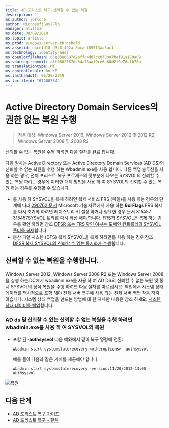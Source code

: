 ```yaml
---
title: AD 포리스트 복구-신뢰할 수 없는 복원
description: ''
ms.author: joflore
author: MicrosoftGuyJFlo
manager: mtillman
ms.date: 08/09/2018
ms.topic: article
ms.prod: windows-server-threshold
ms.assetid: e4ce1d18-d346-492a-8bca-f85513aa3ac1
ms.technology: identity-adds
ms.openlocfilehash: 65e33e6507d2affc4d07cc0780a7baf91a170a09
ms.sourcegitcommit: afb0602767de64a76aaf9ce6a60d2f0e78efb78b
ms.translationtype: MT
ms.contentlocale: ko-KR
ms.lasthandoff: 06/20/2019
ms.locfileid: "67280584"
---
```

# <a name="performing-a-nonauthoritative-restore-of-active-directory-domain-services"></a>Active Directory Domain Services의 권한 없는 복원 수행 

>적용 대상: Windows Server 2016, Windows Server 2012 및 2012 R2, Windows Server 2008 및 2008 R2

신뢰할 수 없는 복원을 수행 하려면 다음 절차를 완료 합니다.  
  
다음 절차는 Active Directory 또는 Active Directory Domain Services (AD DS)의 신뢰할 수 없는 복원을 수행 하는 Wbadmin.exe를 사용 합니다. 다른 백업 솔루션을 사용 하는 경우, 전체 포리스트 복구 프로세스의 뒷부분에 나오는 SYSVOL의 신뢰할 수 있는 복원 하려는 경우에 이러한 대체 방법을 사용 하 여 SYSVOL의 신뢰할 수 있는 복원 하는 경우를 수행할 수 있습니다.  
  
- 를 사용 하 SYSVOL을 복제 하려면 복제 서비스 FRS (파일)를 사용 하는 경우의 단계에 따라 [290762 문서](https://go.microsoft.com/fwlink/?LinkId=148443) Microsoft 기술 자료에서 사용 하는 **BurFlags** FRS 복제를 다시 초기화 하려면 레지스트리 키 설정 하거나 필요한 경우 문서 315457 [315457](https://support.microsoft.com/kb/315457)SYSVOL 트리를 다시 작성 해야 합니다. FRS가 SYSVOL은 복제 하는 경우를 확인 하려면 참조 [DFSR 또는 FRS 확인 여부는 도메인 컨트롤러의 SYSVOL 폴더를 복제](https://msdn.microsoft.com/library/windows/desktop/cc507518.aspx#determining_whether_a_domain_controller_s_sysvol_folder_is_replicated_by_dfsr_or_frs)합니다.  
- 분산 파일 시스템 (DFS) 복제 SYSVOL을 복제 하려면를 사용 하는 경우 참조 [DFSR 복제 SYSVOL의 신뢰할 수 있는 동기화가 수행](AD-Forest-Recovery-Authoritative-Recovery-SYSVOL.md)합니다.  

## <a name="performing-a-nonauthoritative-restore"></a>신뢰할 수 없는 복원을 수행합니다.

Windows Server 2012, Windows Server 2008 R2 또는 Windows Server 2008을 실행 하는 DC에서 wbadmin.exe를 사용 하 여 AD DS의 신뢰할 수 없는 복원 및 동시 SYSVOL의 정식 복원을 수행 하려면 다음 절차를 따르십시오. 백업에서 시스템 상태 데이터를 명시적으로 포함 해야 전체 서버 복구에 사용 되는 전체 서버 백업 작동 하지 않습니다. 시스템 상태 백업을 만드는 방법에 대 한 자세한 내용은 참조 하세요. [시스템 상태 데이터를 백업](AD-Forest-Recovery-Backing-up-System-State.md)합니다.  
  
### <a name="to-perform-a-nonauthoritative-restore-of-ad-ds-and-authoritative-restore-of-sysvol-using-wbadminexe"></a>AD ds 및 신뢰할 수 있는 신뢰할 수 없는 복원을 수행 하려면 wbadmin.exe를 사용 하 여 SYSVOL의 복원  
  
- 포함 된 **-authsysvol** 다음 예와에서 같이 복구 명령에 전환:  

   ```  
   wbadmin start systemstaterecovery <otheroptions> -authsysvol  
   ```  

   예를 들어 다음과 같은 가치를 제공해야 합니다.  

   ```  
   wbadmin start systemstaterecovery -version:11/20/2012-13:00 -authsysvol  
   ```  
  
![복원](media/AD-Forest-Recovery-Nonauthoritative-Restore/nonauth.png)

## <a name="next-steps"></a>다음 단계

- [AD 포리스트 복구 가이드](AD-Forest-Recovery-Guide.md)
- [AD 포리스트 복구 - 절차](AD-Forest-Recovery-Procedures.md)
